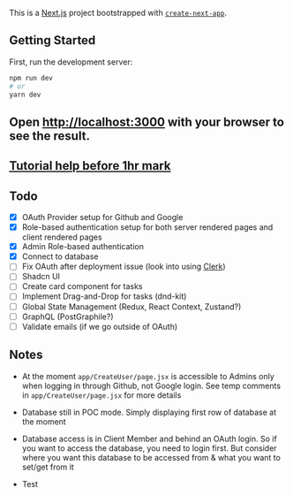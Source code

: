 This is a [Next.js](https://nextjs.org/) project bootstrapped with [`create-next-app`](https://github.com/vercel/next.js/tree/canary/packages/create-next-app).

## Getting Started

First, run the development server:

```bash
npm run dev
# or
yarn dev
```

## Open [http://localhost:3000](http://localhost:3000) with your browser to see the result.

## [Tutorial help before 1hr mark](https://www.youtube.com/watch?v=MNm1XhDjX1s)

## Todo

- [x] OAuth Provider setup for Github and Google
- [x] Role-based authentication setup for both server rendered pages and client rendered pages
- [x] Admin Role-based authentication
- [x] Connect to database
- [ ] Fix OAuth after deployment issue (look into using [Clerk](https://clerk.com/))
- [ ] Shadcn UI
- [ ] Create card component for tasks
- [ ] Implement Drag-and-Drop for tasks (dnd-kit)
- [ ] Global State Management (Redux, React Context, Zustand?)
- [ ] GraphQL (PostGraphile?)
- [ ] Validate emails (if we go outside of OAuth)

## Notes

- At the moment `app/CreateUser/page.jsx` is accessible to Admins only when logging in through Github, not Google login. See temp comments in `app/CreateUser/page.jsx` for more details
- Database still in POC mode. Simply displaying first row of database at the moment
- Database access is in Client Member and behind an OAuth login. So if you want to access the database, you need to login first. But consider where you want this database to be accessed from & what you want to set/get from it

- Test
